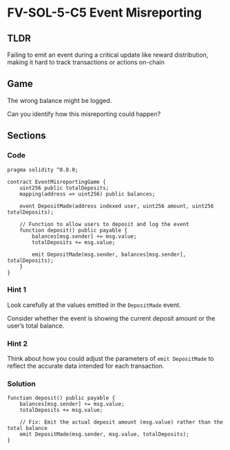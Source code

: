 # FV-SOL-5-C5 Event Misreporting

## TLDR

Failing to emit an event during a critical update like reward distribution, making it hard to track transactions or actions on-chain

## Game

The wrong balance might be logged.

Can you identify how this misreporting could happen?

## Sections
### Code
```solidity
pragma solidity ^0.8.0;

contract EventMisreportingGame {
    uint256 public totalDeposits;
    mapping(address => uint256) public balances;

    event DepositMade(address indexed user, uint256 amount, uint256 totalDeposits);

    // Function to allow users to deposit and log the event
    function deposit() public payable {
        balances[msg.sender] += msg.value;
        totalDeposits += msg.value;
        
        emit DepositMade(msg.sender, balances[msg.sender], totalDeposits);
    }
}
```


### Hint 1
Look carefully at the values emitted in the `DepositMade` event.

Consider whether the event is showing the current deposit amount or the user’s total balance.


### Hint 2
Think about how you could adjust the parameters of `emit DepositMade` to reflect the accurate data intended for each transaction.


### Solution
```solidity
function deposit() public payable {
    balances[msg.sender] += msg.value;
    totalDeposits += msg.value;
    
    // Fix: Emit the actual deposit amount (msg.value) rather than the total balance
    emit DepositMade(msg.sender, msg.value, totalDeposits);
}
```


